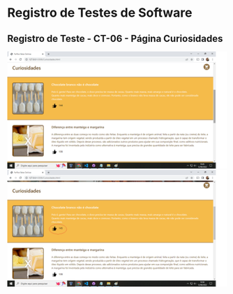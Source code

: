 # Registro de Testes de Software

## Registro de Teste - CT-06 - Página Curiosidades

![img](img/img_testes/ct06_1.png)
![img](img/img_testes/ct06_2.png)
